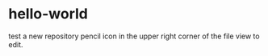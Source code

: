 # hello-world
test a new repository
pencil icon in the upper right corner of the file view to edit.
